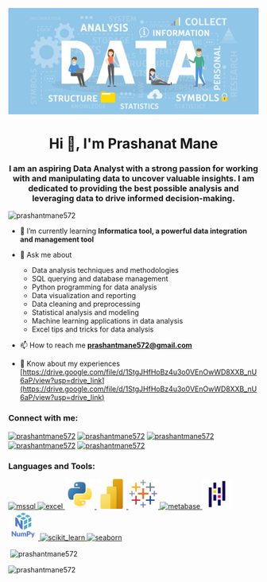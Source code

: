 ![Data Analyst](https://github.com/prashantmane572/prashantmane572/blob/main/data1.jpg)

<h1 align="center">Hi 👋, I'm Prashanat Mane</h1>
<h3 align="center">I am an aspiring Data Analyst with a strong passion for working with and manipulating data to uncover valuable insights. I am dedicated to providing the best possible analysis and leveraging data to drive informed decision-making.</h3>

<p align="left"> <img src="https://komarev.com/ghpvc/?username=prashantmane572&label=Profile%20views&color=0e75b6&style=flat" alt="prashantmane572" /> </p>

- 🌱 I’m currently learning **Informatica tool, a powerful data integration and management tool**

- 💬 Ask me about 
    - Data analysis techniques and methodologies
    - SQL querying and database management
    - Python programming for data analysis
    - Data visualization and reporting
    - Data cleaning and preprocessing
    - Statistical analysis and modeling
    - Machine learning applications in data analysis
    - Excel tips and tricks for data analysis

- 📫 How to reach me **prashantmane572@gmail.com**

- 📄 Know about my experiences [https://drive.google.com/file/d/1StgJHfHoBz4u3o0VEnOwWD8XXB_nU6aP/view?usp=drive_link](https://drive.google.com/file/d/1StgJHfHoBz4u3o0VEnOwWD8XXB_nU6aP/view?usp=drive_link)

<h3 align="left">Connect with me:</h3>
<p align="left">
<a href="https://twitter.com/prashantmane572" target="blank"><img align="center" src="https://raw.githubusercontent.com/rahuldkjain/github-profile-readme-generator/master/src/images/icons/Social/twitter.svg" alt="prashantmane572" height="30" width="40" /></a>
<a href="https://linkedin.com/in/prashantmane572" target="blank"><img align="center" src="https://raw.githubusercontent.com/rahuldkjain/github-profile-readme-generator/master/src/images/icons/Social/linked-in-alt.svg" alt="prashantmane572" height="30" width="40" /></a>
<a href="https://kaggle.com/prashantmane572" target="blank"><img align="center" src="https://raw.githubusercontent.com/rahuldkjain/github-profile-readme-generator/master/src/images/icons/Social/kaggle.svg" alt="prashantmane572" height="30" width="40" /></a>
<a href="https://www.hackerrank.com/prashantmane572" target="blank"><img align="center" src="https://raw.githubusercontent.com/rahuldkjain/github-profile-readme-generator/master/src/images/icons/Social/hackerrank.svg" alt="prashantmane572" height="30" width="40" /></a>
<a href="https://www.leetcode.com/prashantmane572" target="blank"><img align="center" src="https://raw.githubusercontent.com/rahuldkjain/github-profile-readme-generator/master/src/images/icons/Social/leet-code.svg" alt="prashantmane572" height="30" width="40" /></a>
</p>


<h3 align="left">Languages and Tools:</h3>
<p align="left">
  
  <a href="https://www.microsoft.com/en-us/sql-server" target="_blank" rel="noreferrer">
    <img src="https://upload.wikimedia.org/wikipedia/de/8/8c/Microsoft_SQL_Server_Logo.svg" alt="mssql" width="60" height="60"/>
  </a>
  <a href="https://www.microsoft.com/en-us/microsoft-365/excel" target="_blank" rel="noreferrer">
    <img src="https://upload.wikimedia.org/wikipedia/commons/3/34/Microsoft_Office_Excel_%282019%E2%80%93present%29.svg" alt="excel" width="60" height="60"/>
  </a>
    <a href="https://www.python.org" target="_blank" rel="noreferrer">
    <img src="https://raw.githubusercontent.com/devicons/devicon/master/icons/python/python-original.svg" alt="python" width="60" height="60"/>
  </a>
    <a href="https://powerbi.microsoft.com/" target="_blank" rel="noreferrer">
    <img src="https://github.com/prashantmane572/prashantmane572/blob/main/Power_BI_logo.svg.png" alt="powerbi" width="60" height="60"/>
  </a>
    <a href="https://www.tableau.com/" target="_blank" rel="noreferrer">
    <img src="https://github.com/prashantmane572/prashantmane572/blob/main/Tableau.png" alt="tableau" width="60" height="60"/>
  </a>
    <a href="https://www.metabase.com/" target="_blank" rel="noreferrer">
    <img src="https://www.vectorlogo.zone/logos/metabase/metabase-icon.svg" alt="metabase" width="60" height="60"/>
  </a>
  <a href="https://pandas.pydata.org/" target="_blank" rel="noreferrer">
    <img src="https://raw.githubusercontent.com/devicons/devicon/2ae2a900d2f041da66e950e4d48052658d850630/icons/pandas/pandas-original.svg" alt="pandas" width="60" height="60"/>
  </a>
  <a href="https://numpy.org/" target="_blank" rel="noreferrer">
    <img src="https://github.com/prashantmane572/prashantmane572/blob/main/Numpy%20logo.png" alt="numpy" width="60" height="60"/>
  </a>
  <a href="https://scikit-learn.org/" target="_blank" rel="noreferrer">
    <img src="https://upload.wikimedia.org/wikipedia/commons/0/05/Scikit_learn_logo_small.svg" alt="scikit_learn" width="60" height="60"/>
  </a>
  <a href="https://seaborn.pydata.org/" target="_blank" rel="noreferrer">
    <img src="https://seaborn.pydata.org/_images/logo-mark-lightbg.svg" alt="seaborn" width="60" height="60"/>
  </a>
</p>

<!---
<h3 align="left">Languages and Tools:</h3>
<p align="left"> <a href="https://grafana.com" target="_blank" rel="noreferrer"> <img src="https://www.vectorlogo.zone/logos/grafana/grafana-icon.svg" alt="grafana" width="40" height="40"/> </a> <a href="https://www.microsoft.com/en-us/sql-server" target="_blank" rel="noreferrer"> <img src="https://www.svgrepo.com/show/303229/microsoft-sql-server-logo.svg" alt="mssql" width="40" height="40"/> </a> <a href="https://www.mysql.com/" target="_blank" rel="noreferrer"> <img src="https://raw.githubusercontent.com/devicons/devicon/master/icons/mysql/mysql-original-wordmark.svg" alt="mysql" width="40" height="40"/> </a> <a href="https://pandas.pydata.org/" target="_blank" rel="noreferrer"> <img src="https://raw.githubusercontent.com/devicons/devicon/2ae2a900d2f041da66e950e4d48052658d850630/icons/pandas/pandas-original.svg" alt="pandas" width="40" height="40"/> </a> <a href="https://www.postgresql.org" target="_blank" rel="noreferrer"> <img src="https://raw.githubusercontent.com/devicons/devicon/master/icons/postgresql/postgresql-original-wordmark.svg" alt="postgresql" width="40" height="40"/> </a> <a href="https://www.python.org" target="_blank" rel="noreferrer"> <img src="https://raw.githubusercontent.com/devicons/devicon/master/icons/python/python-original.svg" alt="python" width="40" height="40"/> </a> <a href="https://scikit-learn.org/" target="_blank" rel="noreferrer"> <img src="https://upload.wikimedia.org/wikipedia/commons/0/05/Scikit_learn_logo_small.svg" alt="scikit_learn" width="40" height="40"/> </a> <a href="https://seaborn.pydata.org/" target="_blank" rel="noreferrer"> <img src="https://seaborn.pydata.org/_images/logo-mark-lightbg.svg" alt="seaborn" width="40" height="40"/> </a> </p>


<p><img align="left" src="https://github-readme-stats.vercel.app/api/top-langs?username=prashantmane572&show_icons=true&locale=en&layout=compact" alt="prashantmane572" /></p>
-->
<p>&nbsp;<img align="center" src="https://github-readme-stats.vercel.app/api?username=prashantmane572&show_icons=true&locale=en" alt="prashantmane572" /></p>

<p><img align="center" src="https://github-readme-streak-stats.herokuapp.com/?user=prashantmane572&" alt="prashantmane572" /></p>

